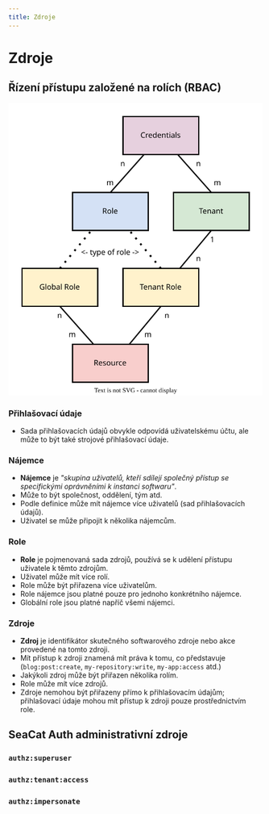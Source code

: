 ```yaml
---
title: Zdroje
---
```


# Zdroje

## Řízení přístupu založené na rolích (RBAC)

![rbac-diagram](rbac-diagram.drawio.svg)

### Přihlašovací údaje
- Sada přihlašovacích údajů obvykle odpovídá uživatelskému účtu, ale může to být také strojové přihlašovací údaje.

### Nájemce
- **Nájemce** je _"skupina uživatelů, kteří sdílejí společný přístup se specifickými oprávněními k instanci softwaru"_.
- Může to být společnost, oddělení, tým atd.
- Podle definice může mít nájemce více uživatelů (sad přihlašovacích údajů).
- Uživatel se může připojit k několika nájemcům.

### Role
- **Role** je pojmenovaná sada zdrojů, používá se k udělení přístupu uživatele k těmto zdrojům.
- Uživatel může mít více rolí.
- Role může být přiřazena více uživatelům.
- Role nájemce jsou platné pouze pro jednoho konkrétního nájemce.
- Globální role jsou platné napříč všemi nájemci.

### Zdroje
- **Zdroj** je identifikátor skutečného softwarového zdroje nebo akce provedené na tomto zdroji.
- Mít přístup k zdroji znamená mít práva k tomu, co představuje (`blog:post:create`, `my-repository:write`, `my-app:access` atd.)
- Jakýkoli zdroj může být přiřazen několika rolím.
- Role může mít více zdrojů.
- Zdroje nemohou být přiřazeny přímo k přihlašovacím údajům; přihlašovací údaje mohou mít přístup k zdroji pouze prostřednictvím role.

## SeaCat Auth administrativní zdroje

### `authz:superuser`

### `authz:tenant:access`

### `authz:impersonate`